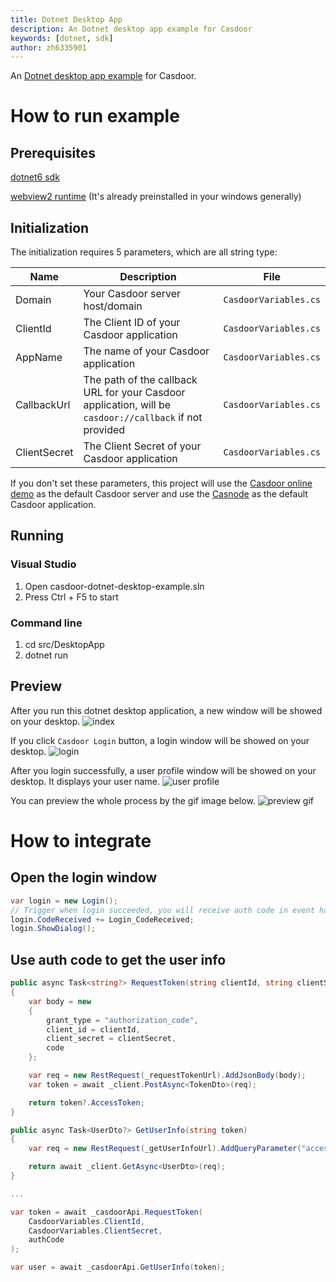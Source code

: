 ```yaml
---
title: Dotnet Desktop App
description: An Dotnet desktop app example for Casdoor
keywords: [dotnet, sdk]
author: zh6335901
---
```


An [Dotnet desktop app example](https://github.com/casdoor/casdoor-dotnet-desktop-example) for Casdoor.

# How to run example

## Prerequisites

[dotnet6 sdk](https://dotnet.microsoft.com/en-us/download)

[webview2 runtime](https://developer.microsoft.com/zh-cn/microsoft-edge/webview2/#download-section) (It's already preinstalled in your windows generally)

## Initialization

The initialization requires 5 parameters, which are all string type:

| Name         | Description                                                                                             | File                  |
| ------------ | ------------------------------------------------------------------------------------------------------- | --------------------- |
| Domain       | Your Casdoor server host/domain                                                                         | `CasdoorVariables.cs` |
| ClientId     | The Client ID of your Casdoor application                                                               | `CasdoorVariables.cs` |
| AppName      | The name of your Casdoor application                                                                    | `CasdoorVariables.cs` |
| CallbackUrl  | The path of the callback URL for your Casdoor application, will be `casdoor://callback` if not provided | `CasdoorVariables.cs` |
| ClientSecret | The Client Secret of your Casdoor application                                                           | `CasdoorVariables.cs` |

If you don't set these parameters, this project will use the [Casdoor online demo](https://door.casdoor.com) as the default Casdoor server and use the [Casnode](https://door.casdoor.com/applications/app-casnode) as the default Casdoor application.

## Running

### Visual Studio

1. Open casdoor-dotnet-desktop-example.sln
2. Press Ctrl + F5 to start

### Command line

1. cd src/DesktopApp
2. dotnet run

## Preview

After you run this dotnet desktop application, a new window will be showed on your desktop.
![index](/img/how-to-connect/desktop-sdks/dotnet-app/index.png)

If you click `Casdoor Login` button, a login window will be showed on your desktop.
![login](/img/how-to-connect/desktop-sdks/dotnet-app/login.png)

After you login successfully, a user profile window will be showed on your desktop. It displays your user name.
![user profile](/img/how-to-connect/desktop-sdks/dotnet-app/userprofile.png)

You can preview the whole process by the gif image below.
![preview gif](/img/how-to-connect/desktop-sdks/dotnet-app/preview.gif)

# How to integrate

## Open the login window

```csharp
var login = new Login();
// Trigger when login succeeded, you will receive auth code in event handler
login.CodeReceived += Login_CodeReceived;
login.ShowDialog();
```

## Use auth code to get the user info

```csharp
public async Task<string?> RequestToken(string clientId, string clientSecret, string code)
{
    var body = new
    {
        grant_type = "authorization_code",
        client_id = clientId,
        client_secret = clientSecret,
        code
    };

    var req = new RestRequest(_requestTokenUrl).AddJsonBody(body);
    var token = await _client.PostAsync<TokenDto>(req);

    return token?.AccessToken;
}

public async Task<UserDto?> GetUserInfo(string token)
{
    var req = new RestRequest(_getUserInfoUrl).AddQueryParameter("accessToken", token);

    return await _client.GetAsync<UserDto>(req);
}

...

var token = await _casdoorApi.RequestToken(
    CasdoorVariables.ClientId,
    CasdoorVariables.ClientSecret,
    authCode
);

var user = await _casdoorApi.GetUserInfo(token);
```
